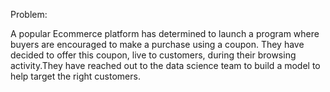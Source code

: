 Problem:

A popular Ecommerce platform has determined to launch a program where buyers are encouraged to make a purchase using a coupon.
They have decided to offer this coupon, live to customers, during their browsing activity.They have reached out to the data science team to build a model to help target the right customers.
